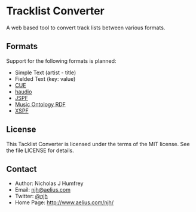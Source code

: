 Tracklist Converter
===================

A web based tool to convert track lists between various formats.


Formats
-------

Support for the following formats is planned:

* Simple Text (artist - title)
* Fielded Text (key: value)
* [CUE]
* [haudio]
* [JSPF]
* [Music Ontology RDF]
* [XSPF]


License
-------

This Tacklist Converter is licensed under the terms of the MIT license.
See the file LICENSE for details.


Contact
-------

* Author:    Nicholas J Humfrey
* Email:     njh@aelius.com
* Twitter:   [@njh](http://twitter.com/njh)
* Home Page: http://www.aelius.com/njh/



[CUE]: http://en.wikipedia.org/wiki/Cue_sheet_(computing)
[haudio]: http://microformats.org/wiki/haudio
[JSPF]: http://wiki.xiph.org/JSPF_Draft
[Music Ontology RDF]: http://musicontology.com/
[XSPF]: http://www.xspf.org/
